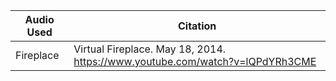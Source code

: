 | Audio Used | Citation | 
|---|---|
|Fireplace|Virtual Fireplace. May 18, 2014. https://www.youtube.com/watch?v=lQPdYRh3CME|
